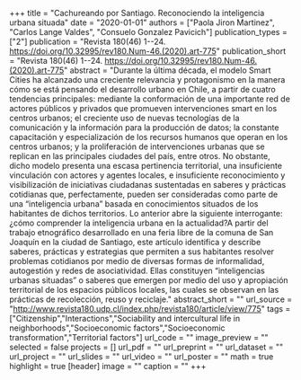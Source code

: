 +++
title = "Cachureando por Santiago. Reconociendo la inteligencia urbana situada"
date = "2020-01-01"
authors = ["Paola Jiron Martinez", "Carlos Lange Valdes", "Consuelo Gonzalez Pavicich"]
publication_types = ["2"]
publication = "Revista 180(46) 1--24. https://doi.org/10.32995/rev180.Num-46.(2020).art-775"
publication_short = "Revista 180(46) 1--24. https://doi.org/10.32995/rev180.Num-46.(2020).art-775"
abstract = "Durante la última década, el modelo Smart Cities ha alcanzado una creciente relevancia y protagonismo en la manera cómo se está pensando el desarrollo urbano en Chile, a partir de cuatro tendencias principales: mediante la conformación de una importante red de actores públicos y privados que promueven intervenciones smart en los centros urbanos; el creciente uso de nuevas tecnologías de la comunicación y la información para la producción de datos; la constante capacitación y especialización de los recursos humanos que operan en los centros urbanos; y la proliferación de intervenciones urbanas que se replican en las principales ciudades del país, entre otros. No obstante, dicho modelo presenta una escasa pertinencia territorial, una insuficiente vinculación con actores y agentes locales, e insuficiente reconocimiento y visibilización de iniciativas ciudadanas sustentadas en saberes y prácticas cotidianas que, perfectamente, pueden ser consideradas como parte de una “inteligencia urbana” basada en conocimientos situados de los habitantes de dichos territorios. Lo anterior abre la siguiente interrogante: ¿cómo comprender la inteligencia urbana en la actualidad?A partir del trabajo etnográfico desarrollado en una feria libre de la comuna de San Joaquín en la ciudad de Santiago, este artículo identifica y describe saberes, prácticas y estrategias que permiten a sus habitantes resolver problemas cotidianos por medio de diversas formas de informalidad, autogestión y redes de asociatividad. Ellas constituyen “inteligencias urbanas situadas” o saberes que emergen por medio del uso y apropiación territorial de los espacios públicos locales, las cuales se observan en las prácticas de recolección, reuso y reciclaje."
abstract_short = ""
url_source = "http://www.revista180.udp.cl/index.php/revista180/article/view/775"
tags = ["Citizenship","Interactions","Sociability and intercultural life in neighborhoods","Socioeconomic factors","Socioeconomic transformation","Territorial factors"]
url_code = ""
image_preview = ""
selected = false
projects = []
url_pdf = ""
url_preprint = ""
url_dataset = ""
url_project = ""
url_slides = ""
url_video = ""
url_poster = ""
math = true
highlight = true
[header]
image = ""
caption = ""
+++
